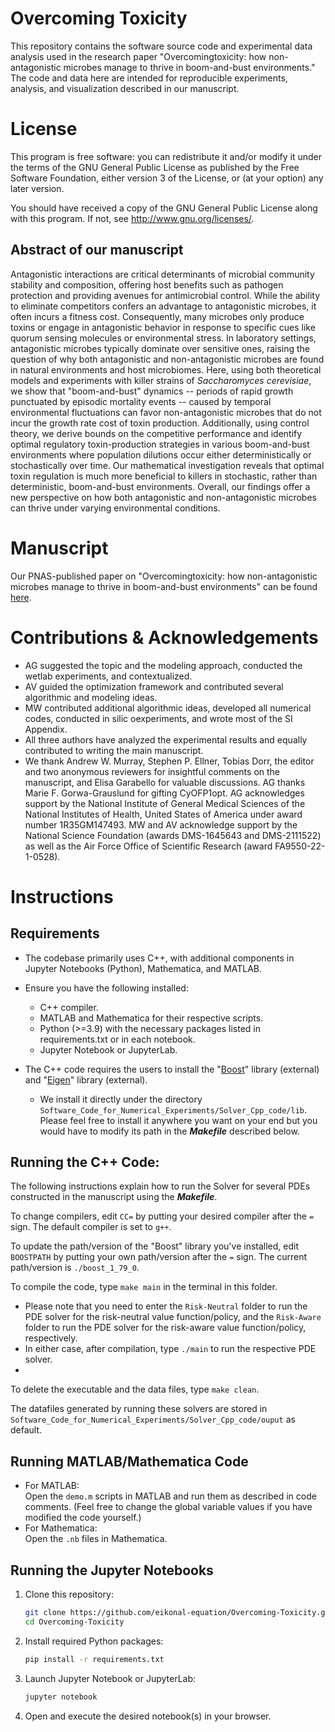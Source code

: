 # Overcoming Toxicity

This repository contains the software source code and experimental data analysis used in the research paper "Overcomingtoxicity: how non-antagonistic
 microbes manage to thrive in boom-and-bust environments." The code and data here are intended for reproducible experiments, analysis, and visualization described in our manuscript.

# License
This program is free software: you can redistribute it and/or modify it under the terms of the GNU General Public License as published by the Free Software Foundation, either version 3 of the License, or (at your option) any later version.

You should have received a copy of the GNU General Public License along with this program. If not, see http://www.gnu.org/licenses/.

## Abstract of our manuscript
Antagonistic interactions are critical determinants of microbial community stability and composition, offering host benefits such as pathogen protection and providing avenues for antimicrobial control. While the ability to eliminate competitors confers an advantage to antagonistic microbes, it often incurs a fitness cost. Consequently, many microbes only produce toxins or engage in antagonistic behavior in response to specific cues like quorum sensing molecules or environmental stress. In laboratory settings, antagonistic microbes typically dominate over sensitive ones, raising the question of why both antagonistic and non-antagonistic microbes are found in natural environments and host microbiomes. Here, using both theoretical models and experiments with killer strains of _Saccharomyces cerevisiae_, we show that "boom-and-bust" dynamics -- periods of rapid growth punctuated by episodic mortality events -- caused by temporal environmental fluctuations can favor non-antagonistic microbes that do not incur the growth rate cost of toxin production. Additionally, using control theory, we derive bounds on the competitive performance and identify optimal regulatory toxin-production strategies in various boom-and-bust environments where population dilutions occur either deterministically or stochastically over time. Our mathematical investigation reveals that optimal toxin regulation is much more beneficial to killers in stochastic, rather than deterministic, boom-and-bust environments. Overall, our findings offer a new perspective on how both antagonistic and non-antagonistic microbes can thrive under varying environmental conditions.


# Manuscript
Our PNAS-published paper on "Overcomingtoxicity: how non-antagonistic microbes manage to thrive in boom-and-bust environments" can be found [here](https://www.pnas.org/doi/10.1073/pnas.2424372122).  

# Contributions & Acknowledgements
  * AG suggested the topic and the modeling approach, conducted the wetlab experiments, and contextualized.
  * AV guided the optimization framework and contributed several algorithmic and modeling ideas. 
  * MW contributed additional algorithmic ideas, developed all numerical codes, conducted in silic oexperiments, and wrote most of the SI Appendix.
  * All three authors have analyzed the experimental results and equally contributed to writing the main manuscript.
  * We thank Andrew W. Murray, Stephen P. Ellner, Tobias Dorr, the editor and two anonymous reviewers for insightful comments on the manuscript, and Elisa Garabello for valuable discussions. AG thanks Marie F. Gorwa-Grauslund for gifting CyOFP1opt. AG acknowledges support by the National Institute of General Medical Sciences of the National Institutes of Health, United States of America under award number 1R35GM147493.
MW and AV acknowledge support by the National Science Foundation (awards DMS-1645643 and DMS-2111522) as well as the Air Force Office of Scientific Research (award FA9550-22-1-0528).

# Instructions

## Requirements
* The codebase primarily uses C++, with additional components in Jupyter Notebooks (Python), Mathematica, and MATLAB.
* Ensure you have the following installed:
    * C++ compiler.
    * MATLAB and Mathematica for their respective scripts.
    * Python (>=3.9) with the necessary packages listed in requirements.txt or in each notebook.
    * Jupyter Notebook or JupyterLab.
      
* The C++ code requires the users to install the "[Boost](https://www.boost.org/)" library (external) and "[Eigen](https://eigen.tuxfamily.org/)" library (external). 
    * We install it directly under the directory `Software_Code_for_Numerical_Experiments/Solver_Cpp_code/lib`. Please feel free to install it anywhere you want on your end but you would have to modify its path in the ***Makefile*** described below.

## Running the C++ Code: ##
The following instructions explain how to run the Solver for several PDEs constructed in the manuscript using the ***Makefile***. 

To change compilers, edit `CC=` by putting your desired compiler after the `=` sign. The default compiler is set to `g++`. 

To update the path/version of the "Boost" library you've installed, edit `BOOSTPATH` by putting your own path/version after the `=` sign. The current path/version is `./boost_1_79_0`.

To compile the code, type `make main` in the terminal in this folder. 
* Please note that you need to enter the `Risk-Neutral` folder to run the PDE solver for the risk-neutral value function/policy, and the `Risk-Aware` folder to run the PDE solver for the risk-aware value function/policy, respectively.
* In either case, after compilation, type `./main` to run the respective PDE solver.
* 
To delete the executable and the data files, type `make clean`.

The datafiles generated by running these solvers are stored in `Software_Code_for_Numerical_Experiments/Solver_Cpp_code/ouput` as default.

## Running MATLAB/Mathematica Code
- For MATLAB:  
  Open the `demo.m` scripts in MATLAB and run them as described in code comments. (Feel free to change the global variable values if you have modified the code yourself.)
- For Mathematica:  
  Open the `.nb` files in Mathematica.

## Running the Jupyter Notebooks
1. Clone this repository:
    ```bash
    git clone https://github.com/eikonal-equation/Overcoming-Toxicity.git
    cd Overcoming-Toxicity
    ```
2. Install required Python packages:
    ```bash
    pip install -r requirements.txt
    ```
3. Launch Jupyter Notebook or JupyterLab:
    ```bash
    jupyter notebook
    ```
4. Open and execute the desired notebook(s) in your browser.
